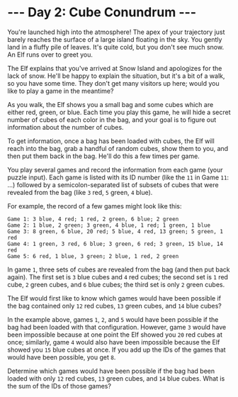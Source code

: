 # --- Day 2: Cube Conundrum ---

You're launched high into the atmosphere! The apex of your trajectory just barely reaches the surface of a large island floating in the sky. You gently land in a fluffy pile of leaves. It's quite cold, but you don't see much snow. An Elf runs over to greet you.

The Elf explains that you've arrived at Snow Island and apologizes for the lack of snow. He'll be happy to explain the situation, but it's a bit of a walk, so you have some time. They don't get many visitors up here; would you like to play a game in the meantime?

As you walk, the Elf shows you a small bag and some cubes which are either red, green, or blue. Each time you play this game, he will hide a secret number of cubes of each color in the bag, and your goal is to figure out information about the number of cubes.

To get information, once a bag has been loaded with cubes, the Elf will reach into the bag, grab a handful of random cubes, show them to you, and then put them back in the bag. He'll do this a few times per game.

You play several games and record the information from each game (your puzzle input). Each game is listed with its ID number (like the `11` in Game `11`: ...) followed by a semicolon-separated list of subsets of cubes that were revealed from the bag (like `3` red, `5` green, `4` blue).

For example, the record of a few games might look like this:

```
Game 1: 3 blue, 4 red; 1 red, 2 green, 6 blue; 2 green
Game 2: 1 blue, 2 green; 3 green, 4 blue, 1 red; 1 green, 1 blue
Game 3: 8 green, 6 blue, 20 red; 5 blue, 4 red, 13 green; 5 green, 1 red
Game 4: 1 green, 3 red, 6 blue; 3 green, 6 red; 3 green, 15 blue, 14 red
Game 5: 6 red, 1 blue, 3 green; 2 blue, 1 red, 2 green
```

In game `1`, three sets of cubes are revealed from the bag (and then put back again). The first set is `3` blue cubes and `4` red cubes; the second set is `1` red cube, `2` green cubes, and `6` blue cubes; the third set is only `2` green cubes.

The Elf would first like to know which games would have been possible if the bag contained only `12` red cubes, `13` green cubes, and `14` blue cubes?

In the example above, games `1`, `2`, and `5` would have been possible if the bag had been loaded with that configuration. However, game `3` would have been impossible because at one point the Elf showed you `20` red cubes at once; similarly, game `4` would also have been impossible because the Elf showed you `15` blue cubes at once. If you add up the IDs of the games that would have been possible, you get `8`.

Determine which games would have been possible if the bag had been loaded with only `12` red cubes, `13` green cubes, and `14` blue cubes. What is the sum of the IDs of those games?
